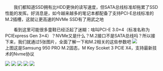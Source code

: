 　　我们都知道SSD拥有比HDD更快的读写速度，但SATA总线标准却拖累了SSD性能的发挥。好消息是，如今越来越多的笔记本都配备了支持PCI-E总线标准的M.2插槽，这就让更高速的NVMe SSD有了用武之地

　　看到这里可能很多童鞋已经泛起了迷糊：啥叫PCI-E 3.0×4（标准名称为PCIExpress Gen 3×4）？NVMe又是什么？M.2接口不是SATA总线吗？所以接下来，我们就通过5张图片，全面了解一下和M.2相关的这些参数吧
<img src = 'https://img2020.cnblogs.com/blog/2034475/202006/2034475-20200628105921349-215022961.png'>
　　
　　上图这是Samsung 950 PRO M.2固态，M Key Scoket 3 PCIE X4，支持最新技术的Nvme协议

<img src = 'https://img2020.cnblogs.com/blog/2034475/202006/2034475-20200628110203693-2110218527.png'>
<img src = 'https://img2020.cnblogs.com/blog/2034475/202006/2034475-20200628110234947-698895445.png'>
<img src = 'https://img2020.cnblogs.com/blog/2034475/202006/2034475-20200628110258836-372402553.png'>
<img src = 'https://img2020.cnblogs.com/blog/2034475/202006/2034475-20200628110321975-304558680.png'>
<img src = 'https://img2020.cnblogs.com/blog/2034475/202006/2034475-20200628110337463-2012728699.png'>